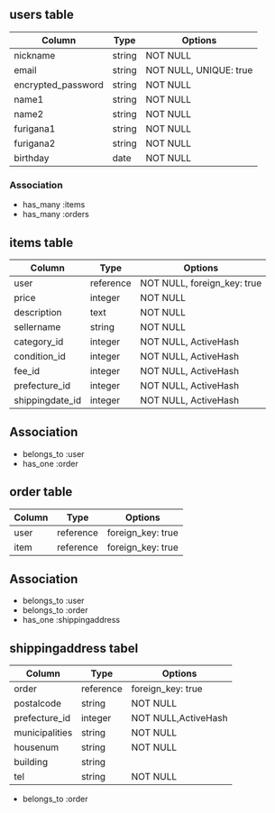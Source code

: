 

## users table

| Column              | Type   | Options                | 
| ------------------- | ------ | ---------------------- | 
| nickname            | string | NOT NULL               | 
| email               | string | NOT NULL, UNIQUE: true | 
| encrypted_password  | string | NOT NULL               | 
| name1               | string | NOT NULL               | 
| name2               | string | NOT NULL               | 
| furigana1           | string | NOT NULL               | 
| furigana2           | string | NOT NULL               | 
| birthday            | date   | NOT NULL               | 

### Association

- has_many :items
- has_many :orders


## items table

| Column          | Type      | Options                     | 
| --------------- | --------- | --------------------------- | 
| user            | reference | NOT NULL, foreign_key: true | 
| price           | integer   | NOT NULL                    | 
| description     | text      | NOT NULL                    | 
| sellername      | string    | NOT NULL                    | 
| category_id     | integer   | NOT NULL, ActiveHash        | 
| condition_id    | integer   | NOT NULL, ActiveHash        | 
| fee_id          | integer   | NOT NULL, ActiveHash        | 
| prefecture_id   | integer   | NOT NULL, ActiveHash        | 
| shippingdate_id | integer   | NOT NULL, ActiveHash        | 

## Association

- belongs_to :user
- has_one :order



## order table

| Column | Type      | Options           | 
| ------ | --------- | ----------------- | 
| user   | reference | foreign_key: true | 
| item   | reference | foreign_key: true | 

## Association

- belongs_to :user
- belongs_to :order
- has_one :shippingaddress



## shippingaddress tabel

| Column         | Type      | Options             | 
| -------------- | --------- | ------------------- | 
| order          | reference | foreign_key: true   | 
| postalcode     | string    | NOT NULL            | 
| prefecture_id  | integer   | NOT NULL,ActiveHash | 
| municipalities | string    | NOT NULL            | 
| housenum       | string    | NOT NULL            | 
| building       | string    |                     | 
| tel            | string    | NOT NULL            | 

- belongs_to :order
